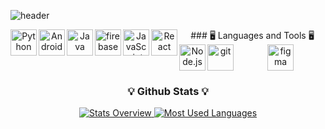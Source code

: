 ![header](https://capsule-render.vercel.app/api?type=Cylinder&color=FFE6E6&height=200&section=header&text=Welcome&desc=I'm%20SeungWon&fontSize=40)

<div align="center">
### 🖥 Languages and Tools 🖥
<a href="https://www.python.org" target="_blank"><img align="left" alt="Python" height ="42px" src="https://raw.githubusercontent.com/rahul-jha98/github_readme_icons/main/language_and_tools/square/python/python.svg"></a>
<a href="https://developer.android.com" target="_blank"> <img align="left" alt="Android" height ="42px"> </a>
<a href="https://www.java.com" target="_blank"><img align="left" alt="Java" height ="42px"></a>
<a href="https://firebase.google.com/" target="_blank"> <img align="left" alt="firebase" height ="42px"/> </a>
<a href="https://developer.mozilla.org/en-US/docs/Web/JavaScript" target="_blank"> <img align="left" alt="JavaScript" height ="42px"> </a>
<a href="https://reactjs.org/" target="_blank"> <img align="left" alt="React" height ="42px"></a>
<a href="https://nodejs.org" target="_blank"><img align="left" alt="Node.js" height ="42px" ></a>
<a href="https://git-scm.com/" target="_blank"> <img src="https://raw.githubusercontent.com/rahul-jha98/github_readme_icons/main/language_and_tools/square/git-scm/git-scm.svg" align="left" alt="git" height='42px'/> </a>
<a href="https://www.figma.com/" target="_blank"> <img src="https://raw.githubusercontent.com/rahul-jha98/github_readme_icons/main/language_and_tools/square/figma/figma.svg" alt="figma" height='42px'/> </a>
<br>


### 💡 Github Stats 💡
<a href='https://github.com/s2eung1/github-stats-transparent'>
  
![Stats Overview](https://raw.githubusercontent.com/s2eung1/github-stats-transparent/output/generated/overview.svg)
![Most Used Languages](https://raw.githubusercontent.com/s2eung1/github-stats-transparent/output/generated/languages.svg)

</a>

<br>

</div>

